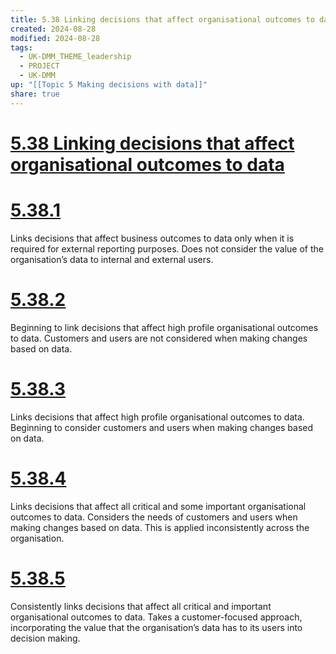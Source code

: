 ```yaml
---
title: 5.38 Linking decisions that affect organisational outcomes to data
created: 2024-08-28
modified: 2024-08-28
tags:
  - UK-DMM_THEME_leadership
  - PROJECT
  - UK-DMM
up: "[[Topic 5 Making decisions with data]]"
share: true
---
```

# [5.38 Linking decisions that affect organisational outcomes to data](5.38%20Linking%20decisions%20that%20affect%20organisational%20outcomes%20to%20data.md)
# [5.38.1](5.38.1.md)

Links decisions that affect business outcomes to data only when it is required for external reporting purposes. Does not consider the value of the organisation’s data to internal and external users.

# [5.38.2](5.38.2.md)

Beginning to link decisions that affect high profile organisational outcomes to data. Customers and users are not considered when making changes based on data.

# [5.38.3](5.38.3.md)

Links decisions that affect high profile organisational outcomes to data. Beginning to consider customers and users when making changes based on data.

# [5.38.4](5.38.4.md)

Links decisions that affect all critical and some important organisational outcomes to data. Considers the needs of customers and users when making changes based on data. This is applied inconsistently across the organisation.

# [5.38.5](5.38.5.md)

Consistently links decisions that affect all critical and important organisational outcomes to data. Takes a customer-focused approach, incorporating the value that the organisation’s data has to its users into decision making.
